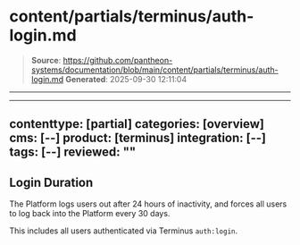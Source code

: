 # content/partials/terminus/auth-login.md

> **Source**: https://github.com/pantheon-systems/documentation/blob/main/content/partials/terminus/auth-login.md
> **Generated**: 2025-09-30 12:11:04

---

---
contenttype: [partial]
categories: [overview]
cms: [--]
product: [terminus]
integration: [--]
tags: [--]
reviewed: ""
---

## Login Duration

The Platform logs users out after 24 hours of inactivity, and forces all users to log back into the Platform every 30 days.

This includes all users authenticated via Terminus `auth:login`.
